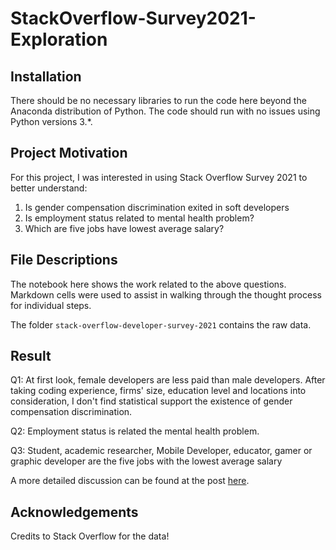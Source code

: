 # StackOverflow-Survey2021-Exploration

## Installation

There should be no necessary libraries to run the code here beyond the Anaconda distribution of Python. The code should run with no issues using Python versions 3.*.

## Project Motivation

For this project, I was interested in using Stack Overflow Survey 2021 to better understand:

1. Is gender compensation discrimination exited in soft developers
2. Is employment status related to mental health problem?
3. Which are five jobs have lowest average salary?

## File Descriptions

The notebook here shows the work related to the above questions. Markdown cells were used to assist in walking through the thought process for individual steps. 

The folder `stack-overflow-developer-survey-2021` contains the raw data.

## Result

Q1: At first look, female developers are less paid than male developers. After taking coding experience, firms' size, education level and locations into consideration, I don't find statistical support the existence of  gender compensation discrimination. 

Q2: Employment status is related the mental health problem. 

Q3: Student, academic researcher, Mobile Developer, educator, gamer or graphic developer are the five jobs with the lowest average salary



A more detailed discussion can be found at the post [here](https://medium.com/@3nh/a-look-at-gender-equality-mental-health-and-money-in-developers-9f06cfd8c8b5). 

## Acknowledgements

Credits to Stack Overflow for the data! 